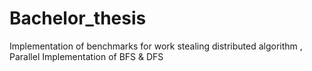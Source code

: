 # Bachelor_thesis
Implementation of benchmarks for work stealing distributed algorithm , Parallel Implementation of BFS &amp; DFS
